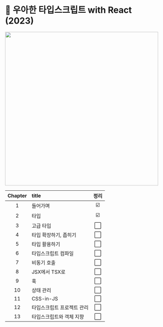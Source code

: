 <h1> 🧢 우아한 타입스크립트 with React (2023) </h1>

<img src="https://github.com/JeongwooHam/FE_Study_Logs/assets/123251211/b0fa48c5-b1c2-453c-b22c-375ea8e3127d" height="500px"/>

| Chapter | title                      | 정리 |
| :-----: | :------------------------- | :--: |
|    1    | 들어가며                   |  ☑️  |
|    2    | 타입                       |  ☑️  |
|    3    | 고급 타입                  |  ⬜  |
|    4    | 타입 확장하기, 좁히기      |  ⬜  |
|    5    | 타입 활용하기              |  ⬜  |
|    6    | 타입스크립트 컴파일        |  ⬜  |
|    7    | 비동기 호출                |  ⬜  |
|    8    | JSX에서 TSX로              |  ⬜  |
|    9    | 훅                         |  ⬜  |
|   10    | 상태 관리                  |  ⬜  |
|   11    | CSS-in-JS                  |  ⬜  |
|   12    | 타입스크립트 프로젝트 관리 |  ⬜  |
|   13    | 타입스크립트와 객체 지향   |  ⬜  |

